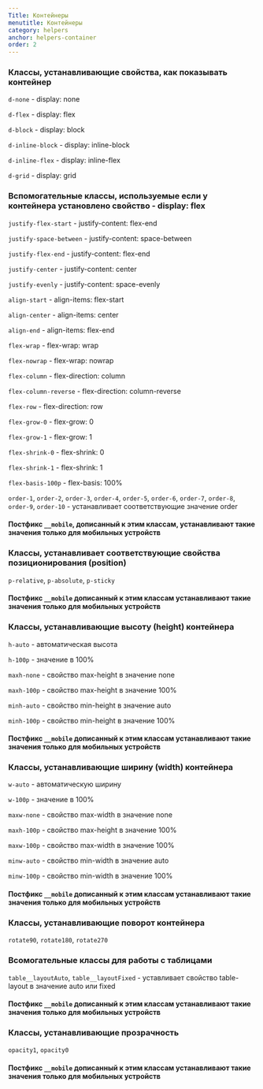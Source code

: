 ```yaml
---
Title: Контейнеры
menutitle: Контейнеры
category: helpers
anchor: helpers-container
order: 2
---
```


### Классы, устанавливающие свойства, как показывать контейнер

`d-none` - display: none

`d-flex` - display: flex

`d-block` - display: block

`d-inline-block` - display: inline-block

`d-inline-flex` - display: inline-flex

`d-grid` - display: grid

### Вспомогательные классы, используемые если у контейнера установлено свойство - display: flex

`justify-flex-start` - justify-content: flex-end

`justify-space-between` - justify-content: space-between

`justify-flex-end` - justify-content: flex-end

`justify-center` - justify-content: center

`justify-evenly` - justify-content: space-evenly

`align-start` - align-items: flex-start

`align-center` - align-items: center

`align-end` - align-items: flex-end

`flex-wrap` - flex-wrap: wrap

`flex-nowrap` - flex-wrap: nowrap

`flex-column` - flex-direction: column

`flex-column-reverse` - flex-direction: column-reverse

`flex-row` - flex-direction: row

`flex-grow-0` - flex-grow: 0

`flex-grow-1` - flex-grow: 1

`flex-shrink-0` - flex-shrink: 0

`flex-shrink-1` - flex-shrink: 1

`flex-basis-100p` - flex-basis: 100%

`order-1`, `order-2`, `order-3`, `order-4`, `order-5`, `order-6`, `order-7`, `order-8`, `order-9`, `order-10` - устанавливает соответствующие значение order

#### Постфикс `__mobile`, дописанный к этим классам, устанавливают такие значения только для мобильных устройств

### Классы, устанавливает соответствующие свойства позиционирования (position)

`p-relative`, `p-absolute`, `p-sticky`

#### Постфикс `__mobile` дописанный к этим классам устанавливают такие значения только для мобильных устройств

### Классы, устанавливающие высоту (height) контейнера

`h-auto` - автоматическая высота

`h-100p` - значение в 100%

`maxh-none` - свойство max-height в значение none

`maxh-100p` - свойство max-height в значение 100%

`minh-auto` - свойство min-height в значение auto

`minh-100p` - свойство min-height в значение 100%

#### Постфикс `__mobile` дописанный к этим классам устанавливают такие значения только для мобильных устройств
### Классы, устанавливающие ширину (width) контейнера

`w-auto` -  автоматическую ширину

`w-100p` - значение в 100%

`maxw-none` - свойство max-width в значение none

`maxh-100p` - свойство max-height в значение 100%

`maxw-100p` - свойство max-width в значение 100%

`minw-auto` - свойство min-width в значение auto

`minw-100p` - свойство min-width в значение 100%

#### Постфикс `__mobile` дописанный к этим классам устанавливают такие значения только для мобильных устройств

### Классы, устанавливающие поворот контейнера

`rotate90`, `rotate180`, `rotate270`

### Всомогательные классы для работы с таблицами

`table__layoutAuto`, `table__layoutFixed`  - уставливает свойство table-layout в значение auto или fixed

#### Постфикс `__mobile` дописанный к этим классам устанавливают такие значения только для мобильных устройств

### Классы, устанавливающие прозрачность
`opacity1`, `opacity0`

#### Постфикс `__mobile` дописанный к этим классам устанавливают такие значения только для мобильных устройств
